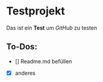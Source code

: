 # Testprojekt
Das ist ein **Test** um *GitHub* zu testen

## To-Dos:
- [] Readme.md befüllen
- [x] anderes
